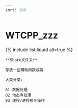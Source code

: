```yaml
---
sort: 100
---
```


# WTCPP_zzz

{% include list.liquid all=true %}

```tip
**Share文件夹**

存放一些辅助函数或类

大类分类: 

01 数据处理
02 动态库处理
03 线程/进程相关操作
```